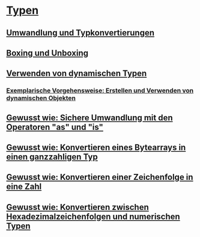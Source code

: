 # [Typen](index.md)
## [Umwandlung und Typkonvertierungen](casting-and-type-conversions.md)
## [Boxing und Unboxing](boxing-and-unboxing.md)
## [Verwenden von dynamischen Typen](using-type-dynamic.md)
### [Exemplarische Vorgehensweise: Erstellen und Verwenden von dynamischen Objekten](walkthrough-creating-and-using-dynamic-objects.md)
## [Gewusst wie: Sichere Umwandlung mit den Operatoren "as" und "is"](how-to-safely-cast-by-using-as-and-is-operators.md)
## [Gewusst wie: Konvertieren eines Bytearrays in einen ganzzahligen Typ](how-to-convert-a-byte-array-to-an-int.md)
## [Gewusst wie: Konvertieren einer Zeichenfolge in eine Zahl](how-to-convert-a-string-to-a-number.md)
## [Gewusst wie: Konvertieren zwischen Hexadezimalzeichenfolgen und numerischen Typen](how-to-convert-between-hexadecimal-strings-and-numeric-types.md)
